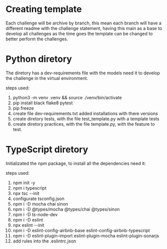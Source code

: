 # Creating template

Each challenge will be archive by branch, this mean each branch will have a different readme with the challenge statement, having this main as a base to develop all challenges as the time goes the template can be changed to better perform the challenges.

# Python diretory

The diretory has a dev-requirements file with the models need it to develop the challenge in the virtual environment.

steps used:
1. python3 -m venv .venv && source ./venv/bin/activate
2. pip install black flake8 pytest
3. pip freeze
4. create file dev-requirements.txt added installations with there versions
5. create diretory tests, with the file test_template.py with a template tests
6. create diretory practices, with the file template.py, with the feature to test.

# TypeScript diretory

Initializated the npm package, to install all the dependencies need it:

steps used:

01. npm init -y
02. npm i typescript
03. npx tsc --init
04. configurate tsconfig.json
05. npm i -D mocha chai sinon
06. npm i -D @types/mocha @types/chai @types/sinon
07. npm i -D ts-node-dev
08. npm i -D eslint
09. npx eslint --init
10. npm i -D eslint-config-airbnb-base eslint-config-airbnb-typescript
11. npm i -D eslint-plugin-import eslint-plugin-mocha eslint-plugin-sonarjs
12. add rules into the .eslintrc.json
